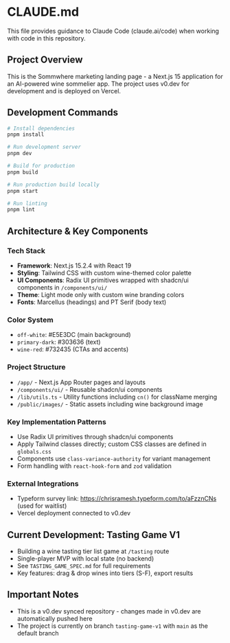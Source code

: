 # CLAUDE.md

This file provides guidance to Claude Code (claude.ai/code) when working with code in this repository.

## Project Overview

This is the Sommwhere marketing landing page - a Next.js 15 application for an AI-powered wine sommelier app. The project uses v0.dev for development and is deployed on Vercel.

## Development Commands

```bash
# Install dependencies
pnpm install

# Run development server
pnpm dev

# Build for production
pnpm build

# Run production build locally
pnpm start

# Run linting
pnpm lint
```

## Architecture & Key Components

### Tech Stack
- **Framework**: Next.js 15.2.4 with React 19
- **Styling**: Tailwind CSS with custom wine-themed color palette
- **UI Components**: Radix UI primitives wrapped with shadcn/ui components in `/components/ui/`
- **Theme**: Light mode only with custom wine branding colors
- **Fonts**: Marcellus (headings) and PT Serif (body text)

### Color System
- `off-white`: #E5E3DC (main background)
- `primary-dark`: #303636 (text)
- `wine-red`: #732435 (CTAs and accents)

### Project Structure
- `/app/` - Next.js App Router pages and layouts
- `/components/ui/` - Reusable shadcn/ui components
- `/lib/utils.ts` - Utility functions including `cn()` for className merging
- `/public/images/` - Static assets including wine background image

### Key Implementation Patterns
- Use Radix UI primitives through shadcn/ui components
- Apply Tailwind classes directly; custom CSS classes are defined in `globals.css`
- Components use `class-variance-authority` for variant management
- Form handling with `react-hook-form` and `zod` validation

### External Integrations
- Typeform survey link: https://chrisramesh.typeform.com/to/aFzznCNs (used for waitlist)
- Vercel deployment connected to v0.dev

## Current Development: Tasting Game V1
- Building a wine tasting tier list game at `/tasting` route
- Single-player MVP with local state (no backend)
- See `TASTING_GAME_SPEC.md` for full requirements
- Key features: drag & drop wines into tiers (S-F), export results

## Important Notes
- This is a v0.dev synced repository - changes made in v0.dev are automatically pushed here
- The project is currently on branch `tasting-game-v1` with `main` as the default branch